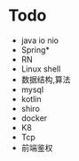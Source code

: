 <!-- <div style="text-align:center;font-size:5rem;letter-spacing:5rem;padding:35vh 0">只争朝夕 不负韶华</div> -->

# Todo

- java io nio
- Spring*
- RN
- Linux shell
- 数据结构,算法
- mysql
- kotlin
- shiro
- docker
- K8
- Tcp
- 前端鉴权


